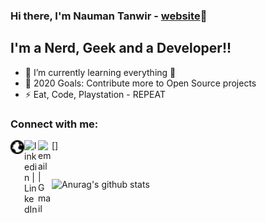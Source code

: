 ### Hi there, I'm Nauman Tanwir - [website]👋

## I'm a Nerd, Geek and a Developer!!

- 🌱 I’m currently learning everything 🤣
- 🥅 2020 Goals: Contribute more to Open Source projects
- ⚡ Eat, Code, Playstation - REPEAT

### Connect with me:

[<img align="left" alt="naumantanwir.me" width="22px" src="https://raw.githubusercontent.com/iconic/open-iconic/master/svg/globe.svg" />][website]
[<img align="left" alt="linkedin | LinkedIn" width="22px" src="https://cdn.jsdelivr.net/npm/simple-icons@v3/icons/linkedin.svg" />][linkedin]
[<a href="mailto:ntanwir10@gmail.com"><img align="left" alt="email | Gmail" width="22px" src="https://cdn.jsdelivr.net/npm/simple-icons@v3/icons/gmail.svg" /></a>]

<br />

![Anurag's github stats](https://github-readme-stats.vercel.app/api?username=ntanwir10&show_icons=true&theme=prussian)

[website]: https://naumantanwir.me/
[linkedin]: https://www.linkedin.com/in/naumantanwir/
